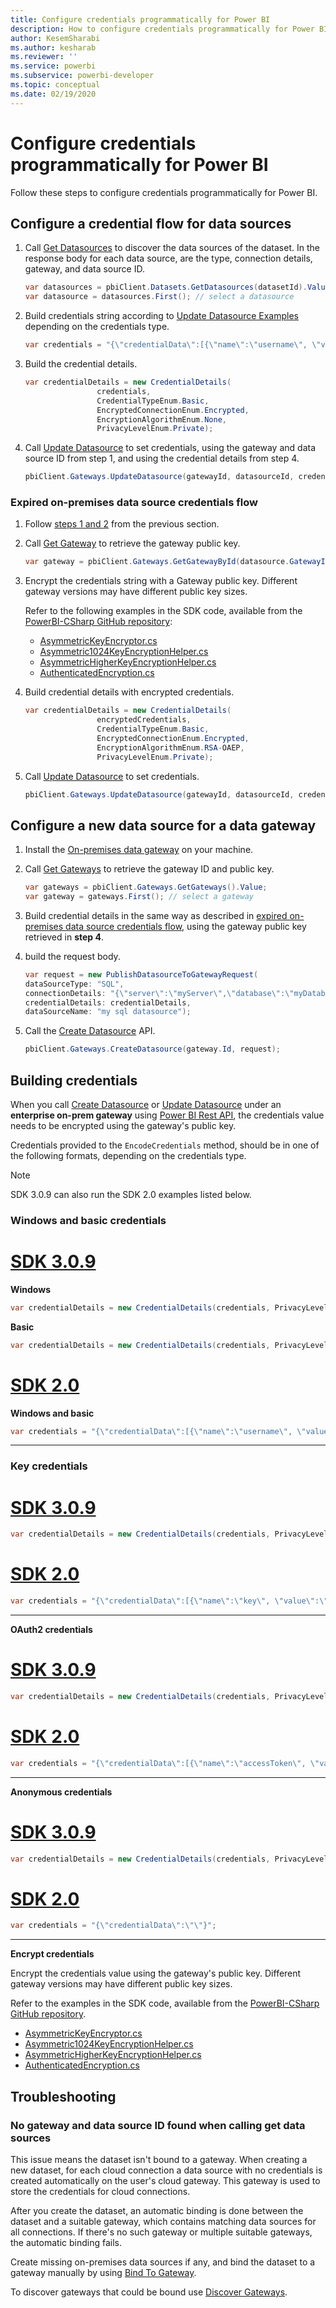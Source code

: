 ```yaml
---
title: Configure credentials programmatically for Power BI
description: How to configure credentials programmatically for Power BI for automation
author: KesemSharabi
ms.author: kesharab
ms.reviewer: ''
ms.service: powerbi
ms.subservice: powerbi-developer
ms.topic: conceptual
ms.date: 02/19/2020
---
```


# Configure credentials programmatically for Power BI

Follow these steps to configure credentials programmatically for Power BI.

## Configure a credential flow for data sources

1. Call [Get Datasources](https://docs.microsoft.com/rest/api/power-bi/datasets/getdatasourcesingroup) to discover the data sources of the dataset. In the response body for each data source, are the type, connection details, gateway, and data source ID.

    ```csharp
    var datasources = pbiClient.Datasets.GetDatasources(datasetId).Value;
    var datasource = datasources.First(); // select a datasource
    ```

2. Build credentials string according to [Update Datasource Examples](https://docs.microsoft.com/rest/api/power-bi/gateways/updatedatasource) depending on the credentials type.

    ```csharp
    var credentials = "{\"credentialData\":[{\"name\":\"username\", \"value\":\"john\"},{\"name\":\"password\", \"value\":\"*****\"}]}";
    ```

3. Build the credential details.

    ```csharp
    var credentialDetails = new CredentialDetails(
                    credentials,
                    CredentialTypeEnum.Basic,
                    EncryptedConnectionEnum.Encrypted,
                    EncryptionAlgorithmEnum.None,
                    PrivacyLevelEnum.Private);
    ```

4. Call [Update Datasource](https://docs.microsoft.com/rest/api/power-bi/gateways/updatedatasource) to set credentials, using the gateway and data source ID from step 1, and using the credential details from step 4.

    ```csharp
    pbiClient.Gateways.UpdateDatasource(gatewayId, datasourceId, credentialDetails);
    ```

### Expired on-premises data source credentials flow

1. Follow [steps 1 and 2](#configure-a-credential-flow-for-data-sources) from the previous section.

2. Call [Get Gateway](https://docs.microsoft.com/rest/api/power-bi/gateways/getgateways) to retrieve the gateway public key.

    ```csharp
    var gateway = pbiClient.Gateways.GetGatewayById(datasource.GatewayId);
    ```

3. Encrypt the credentials string with a Gateway public key. Different gateway versions may have different public key sizes.

    Refer to the following examples in the SDK code, available from the [PowerBI-CSharp GitHub repository](https://github.com/microsoft/PowerBI-CSharp/tree/master/sdk/PowerBI.Api/Extensions):
    * [AsymmetricKeyEncryptor.cs](https://github.com/microsoft/PowerBI-CSharp/blob/master/sdk/PowerBI.Api/Extensions/AsymmetricKeyEncryptor.cs)
    * [Asymmetric1024KeyEncryptionHelper.cs](https://github.com/microsoft/PowerBI-CSharp/blob/master/sdk/PowerBI.Api/Extensions/Asymmetric1024KeyEncryptionHelper.cs)
    * [AsymmetricHigherKeyEncryptionHelper.cs](https://github.com/microsoft/PowerBI-CSharp/blob/master/sdk/PowerBI.Api/Extensions/AsymmetricHigherKeyEncryptionHelper.cs)
    * [AuthenticatedEncryption.cs](https://github.com/microsoft/PowerBI-CSharp/blob/master/sdk/PowerBI.Api/Extensions/AuthenticatedEncryption.cs)

4. Build credential details with encrypted credentials.

    ```csharp
    var credentialDetails = new CredentialDetails(
                    encryptedCredentials,
                    CredentialTypeEnum.Basic,
                    EncryptedConnectionEnum.Encrypted,
                    EncryptionAlgorithmEnum.RSA-OAEP,
                    PrivacyLevelEnum.Private);
    ```

5. Call [Update Datasource](https://docs.microsoft.com/rest/api/power-bi/gateways/updatedatasource) to set credentials.

    ```csharp
    pbiClient.Gateways.UpdateDatasource(gatewayId, datasourceId, credentialDetails);
    ```

## Configure a new data source for a data gateway

1. Install the [On-premises data gateway](https://powerbi.microsoft.com/gateway/) on your machine.

2. Call [Get Gateways](https://docs.microsoft.com/rest/api/power-bi/gateways/getgateways) to retrieve the gateway ID and public key.

    ```csharp
    var gateways = pbiClient.Gateways.GetGateways().Value;
    var gateway = gateways.First(); // select a gateway
    ```

3. Build credential details in the same way as described in [expired on-premises data source credentials flow](#expired-on-premises-data-source-credentials-flow), using the gateway public key retrieved in **step 4**.

4. build the request body.

    ```csharp
    var request = new PublishDatasourceToGatewayRequest(
    dataSourceType: "SQL",
    connectionDetails: "{\"server\":\"myServer\",\"database\":\"myDatabase\"}",
    credentialDetails: credentialDetails,
    dataSourceName: "my sql datasource");
    ```

5. Call the [Create Datasource](https://docs.microsoft.com/rest/api/power-bi/gateways/createdatasource) API.

    ```csharp
    pbiClient.Gateways.CreateDatasource(gateway.Id, request);
    ```

## Building credentials

When you call [Create Datasource](https://docs.microsoft.com/rest/api/power-bi/gateways/createdatasource) or [Update Datasource](https://docs.microsoft.com/rest/api/power-bi/gateways/updatedatasource) under an **enterprise on-prem gateway** using [Power BI Rest API](https://docs.microsoft.com/rest/api/power-bi/), the credentials value needs to be encrypted using the gateway's public key.

Credentials provided to the `EncodeCredentials` method, should be in one of the following formats, depending on the credentials type.

>[!NOTE]
>SDK 3.0.9 can also run the SDK 2.0 examples listed below.

### Windows and basic credentials

# [SDK 3.0.9](#tab/sdk3)

**Windows**

```csharp
var credentialDetails = new CredentialDetails(credentials, PrivacyLevel.Organizational, EncryptedConnection.Encrypted);
```

**Basic**

```csharp
var credentialDetails = new CredentialDetails(credentials, PrivacyLevel.None, EncryptedConnection.Encrypted);
```

# [SDK 2.0](#tab/sdk2)

**Windows and basic**

```csharp
var credentials = "{\"credentialData\":[{\"name\":\"username\", \"value\":\"john\"},{\"name\":\"password\", \"value\":\"*****\"}]}";
```

---

### Key credentials

# [SDK 3.0.9](#tab/sdk3)

```csharp
var credentialDetails = new CredentialDetails(credentials, PrivacyLevel.Private, EncryptedConnection.Encrypted);
```

# [SDK 2.0](#tab/sdk2)

```csharp
var credentials = "{\"credentialData\":[{\"name\":\"key\", \"value\":\"ec....LA=\"}]}";
```

---

**OAuth2 credentials**

# [SDK 3.0.9](#tab/sdk3)

```csharp
var credentialDetails = new CredentialDetails(credentials, PrivacyLevel.Private, EncryptedConnection.Encrypted);
```

# [SDK 2.0](#tab/sdk2)

```csharp
var credentials = "{\"credentialData\":[{\"name\":\"accessToken\", \"value\":\"eyJ0....fwtQ\"}]}";
```

---

**Anonymous credentials**

# [SDK 3.0.9](#tab/sdk3)

```csharp
var credentialDetails = new CredentialDetails(credentials, PrivacyLevel.Public, EncryptedConnection.NotEncrypted);
```

# [SDK 2.0](#tab/sdk2)

```csharp
var credentials = "{\"credentialData\":\"\"}";
```

---

**Encrypt credentials**

Encrypt the credentials value using the gateway's public key. Different gateway versions may have different public key sizes.

Refer to the examples in the SDK code, available from the [PowerBI-CSharp GitHub repository](https://github.com/microsoft/PowerBI-CSharp/tree/master/sdk/PowerBI.Api/Extensions).

- [AsymmetricKeyEncryptor.cs](https://github.com/microsoft/PowerBI-CSharp/blob/master/sdk/PowerBI.Api/ExtensionsAsymmetricKeyEncryptor.cs)
- [Asymmetric1024KeyEncryptionHelper.cs](https://github.com/microsoft/PowerBI-CSharp/blob/master/sdk/PowerBI.Api/Extensions/Asymmetric1024KeyEncryptionHelper.cs)
- [AsymmetricHigherKeyEncryptionHelper.cs](https://github.com/microsoft/PowerBI-CSharp/blob/master/sdk/PowerBI.Api/Extensions/AsymmetricHigherKeyEncryptionHelper.cs)
- [AuthenticatedEncryption.cs](https://github.com/microsoft/PowerBI-CSharp/blob/master/sdk/PowerBI.Api/Extensions/AuthenticatedEncryption.cs)

## Troubleshooting

### No gateway and data source ID found when calling get data sources

This issue means the dataset isn't bound to a gateway. When creating a new dataset, for each cloud connection a data source with no credentials is created automatically on the user's cloud gateway. This gateway is used to store the credentials for cloud connections.

After you create the dataset, an automatic binding is done between the dataset and a suitable gateway, which contains matching data sources for all connections. If there's no such gateway or multiple suitable gateways, the automatic binding fails.

Create missing on-premises data sources if any, and bind the dataset to a gateway manually by using [Bind To Gateway](https://docs.microsoft.com/rest/api/power-bi/datasets/bindtogateway).

To discover gateways that could be bound use [Discover Gateways](https://docs.microsoft.com/rest/api/power-bi/datasets/discovergateways).